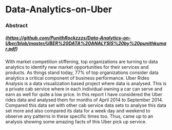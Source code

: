 # Data-Analytics-on-Uber
### Abstract
##### (https://github.com/PunithRockzzzs/Data-Analytics-on-Uber/blob/master/UBER%20DATA%20ANALYSIS%20by%20punithkumar.pdf)

With market competition stiffening, top organizations are turning to data analytics to
identify new market opportunities for their services and products. As things stand
today, 77% of top organizations consider data analytics a critical component of
business performance. Uber Rides Analysis is a data visualization based project
where data is analysed. This is a private cab service where in each individual owning
a car can serve and earn as well for quite a low price. In this report I have considered
the Uber rides data and analysed them for months of April 2014 to September 2014.
Compared this data set with other cab service data sets to analyse this data set
more and also compared its data for a week day and weekend to observe any
patterns in these specific times too. Thus, came up to an analysis showing some
amazing facts of this Uber pick up service.
